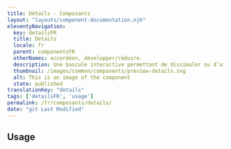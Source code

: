 ```yaml
---
title: Détails - Composants
layout: "layouts/component-documentation.njk"
eleventyNavigation:
  key: detailsFR
  title: Détails
  locale: fr
  parent: componentsFR
  otherNames: accordéon, développer/réduire.
  description: Une bascule interactive permettant de dissimuler ou d’afficher du contenu.
  thumbnail: /images/common/components/preview-details.svg
  alt: This is an image of the component
  state: published
translationKey: "details"
tags: ['detailsFR', 'usage']
permalink: /fr/composants/details/
date: "git Last Modified"
---
```


## Usage